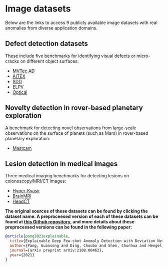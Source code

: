 # Image datasets
Below are the links to access 9 publicly available image datasets with real anomalies from diverse application domains. 

## Defect detection datasets
These include five benchmarks for identifying visual defects or micro-cracks on different object surfaces: 
- [MVTec AD](https://tinyurl.com/mvtecad)
- [AITEX](https://tinyurl.com/aitex-defect)
- [SDD](https://tinyurl.com/KolektorSDD)
- [ELPV](https://tinyurl.com/elpv-crack)
- [Optical](https://tinyurl.com/optical-defect)

## Novelty detection in rover-based planetary exploration
A benchmark for detecting novel observations from large-scale observations on the surface of planets (such as Mars) in rover-based planetary exploration: 
- [Mastcam](https://tinyurl.com/mastcam)

## Lesion detection in medical images
Three medical imaging benchmarks for detecting lesions on colonoscopy/MRI/CT images: 
- [Hyper-Kvasir](https://tinyurl.com/hyper-kvasir)
- [BrainMRI](https://tinyurl.com/brainMRI-tumor)
- [HeadCT](https://tinyurl.com/headCT-tumor)

**The original sources of these datasets can be found by clicking the dataset name. A preproceesed version of each of these datasets can be found at [this Github repository](https://github.com/Choubo/deviation-network-image), and more details about these preprocessed versions can be found in the following paper:**
```bibtex
@article{pang2021explainable,
  title={Explainable Deep Few-shot Anomaly Detection with Deviation Networks},
  author={Pang, Guansong and Ding, Choubo and Shen, Chunhua and Hengel, Anton van den},
  journal={arXiv preprint arXiv:2108.00462},
  year={2021}
}
```
